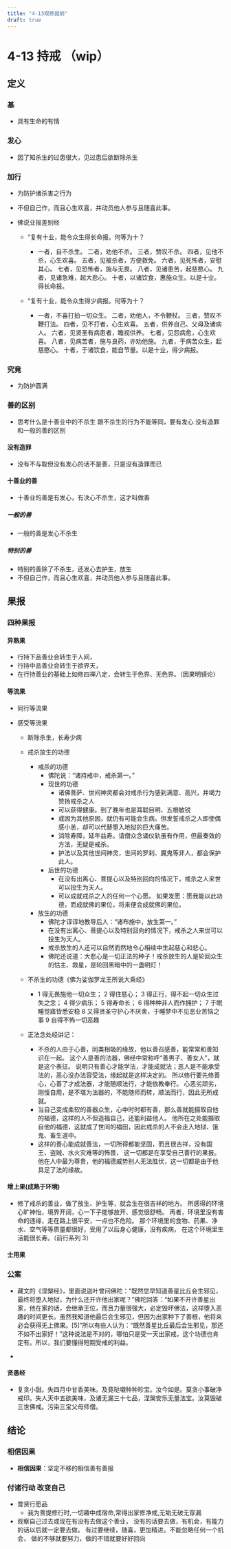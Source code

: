```yaml
---
title: "4-13观修提纲"
draft: true
---
```


# 4-13 持戒 （wip）

## 定义

### 基

- 具有生命的有情

### 发心

- 因了知杀生的过患很大，⻅过患后欲断除杀生

### 加行

- 为防护诸杀害之行为
- 不但自己作，而且心生欢喜，并动员他人参与且随喜此事。
- 佛说业报差别经

  - “复有十业，能令众生得长命报。何等为十？
    - 一者，自不杀生。
      二者，劝他不杀。
      三者，赞叹不杀。
      四者，见他不杀，心生欢喜。
      五者，见被杀者，方便救免。
      六者，见死怖者，安慰其心。
      七者，见恐怖者，施与无畏。
      八者，见诸患苦，起慈愍心。
      九者，见诸急难，起大悲心。
      十者，以诸饮食，惠施众生。以是十业。得长命报。
  - “复有十业，能令众生得少病报。何等为十？

    - 一者，不喜打拍一切众生。
      二者，劝他人，不令鞭杖。
      三者，赞叹不鞭打法。
      四者，见不打者，心生欢喜。
      五者，供养自己、父母及诸病人。
      六者，见贤圣有病患者，瞻视供养。
      七者，见怨病愈，心生欢喜。
      八者，见病苦者，施与良药，亦劝他施。
      九者，于病苦众生，起慈愍心。
      十者，于诸饮食，能自节量。以是十业，得少病报。

### 究竟

- 为防护圆满

### 善的区别

- 思考什么是十善业中的不杀生 跟不杀生的行为不能等同，要有发心
  没有造罪和一般的善的区别

#### 没有造罪

- 没有不与取但没有发心的话不是善，只是没有造罪而已

#### 十善业的善

- 十善业的善是有发心，有决心不杀生，这才叫做善

##### 一般的善

- 一般的善是发心不杀生

##### 特别的善

- 特别的善除了不杀生，还发心去护生，放生
- 不但自己作，而且心生欢喜，并动员他人参与且随喜此事。

## 果报

### 四种果报

#### 异熟果

- 行持下品善业会转生于人间，
- 行持中品善业会转生于欲界天，
- 在行持善业的基础上如修四禅八定，会转生于色界、无色界。（因果明镜论）

#### 等流果

- 同行等流果
- 感受等流果

  - 断除杀生，长寿少病
  - 戒杀放生的功德
    - 戒杀的功德
      - 佛陀说：“诸持戒中，戒杀第一。”
      - 现世的功德
        - 诸佛菩萨、世间神灵都会对戒杀行为感到满意、高兴，并竭力赞扬戒杀之人
        - 可以获得健康。到了晚年也是耳聪目明、五根敏锐
        - 或因为其他原因，就仍有可能会生病。但发誓戒杀之人即使偶感小恙，却可以代替堕入地狱的巨大痛苦。
        - 消除寿障，延年益寿。请僧众念诵仪轨虽有作用，但最奏效的方法，无疑是戒杀。
        - 护法以及其他世间神灵，世间的罗刹、魔鬼等非人，都会保护此人。
      - 后世的功德
        - 在没有出离心、菩提心以及特别回向的情况下，戒杀之人来世可以投生为天人。
        - 可以成就戒杀之人的任何一个心愿。
          如果发愿：愿我能以此功德，而成就佛的果位，将来便会成就佛的果位。
    - 放生的功德
      - 佛陀才谆谆地教导后人：“诸布施中，放生第一。”
      - 在没有出离心、菩提心以及特别回向的情况下，戒杀之人来世可以投生为天人。
      - 戒杀放生的人还可以自然而然地令心相续中生起慈心和悲心。
      - 佛陀还说道：大悲心是一切正法的种子！戒杀放生的人是轮回众生的怙主、救星，是轮回黑暗中的一盏明灯！
  - 不杀生的功德《佛为娑伽罗龙王所说大乘经》

    - 1 得无畏施他一切众生；
      2 得住慈心；
      3 得正行，得不起一切众生过失之念；
      4 得少病乐；
      5 得寿命长；
      6 得种种非人而作拥护；
      7 于眠睡觉寤皆悉安稳
      8 又得贤圣守护心不厌舍，于睡梦中不见恶业苦恼之事
      9 自得不怖一切恶趣

  - 正法念处经讲记：
    - 不杀的人由于心善，同类相吸的缘故，他以善召感善，能常常和善知识在一起。
      这个人是善的法器，佛经中常称呼“善男子、善女人”，就是这个表征。
      说明只有善心才能学法，才能成就法；恶人是不能承受法的，恶心没办法容受法，缘起就是这样决定的。
      所以修行要先修善心，心善了才成法器，才能随顺法行，才能依教奉行。
      心恶劣顽劣，刚愎自用，是不堪为法器的，不能随师而转，顺法而行，因此无所成就。
    - 当自己变成柔软的善器众生，心中时时都有善，那么善就能摄取自他的福德，这样的人不但造福自己，还能利益他人。
      他所在之处能摄取自他的福德，这就成了世间的福田，因此戒杀的人不会走入地狱、饿鬼、畜生道中。
    - 这样的善心能成就善法，一切所得都能坚固，而且很吉祥，没有国王、盗贼、水火灾难等的怖畏，
      这一切都是在享受自己善行的果报。他在人中最为尊贵，他的福德威势别人无法胜伏，这一切都是由于他具足了法的缘故。

#### 增上果(成熟于环境)

- 修了戒杀的善业，做了放生、护生等，就会生在很吉祥的地方。
  所感得的环境心旷神怡，境界开阔，心一下子能够放开、感觉很舒畅。
  再者，环境里没有害命的违缘，走在路上很平安，一点也不危险。
  那个环境里的食物、药果、净水、空气等等质量都很好，受用了以后身心健康，没有疾病，
  在这个环境里生活能很长寿。（前行系列 3）

#### 士用果

### 公案

- 藏文的《涅槃经》，里面说迦叶曾问佛陀：“既然您早知道善星比丘会生邪见，最终将堕入地狱，为什么还开许他出家呢？”佛陀回答：“如果不开许善星出家，他在家的话，会继承王位，而且力量很强大，必定毁坏佛法，这样堕入恶趣的时间更长。虽然我知道他最后会生邪见，但因为出家种下了善根，他将来必会获得无上佛果。[5]”所以有些人认为：“既然善星比丘最后会生邪见，那还不如不出家好！”这种说法是不对的，哪怕只是受一天出家戒，这个功德也肯定有。所以，我们要懂得短期受戒的利益。

-

#### 贤愚经

- 复贪小甜。失四月中甘香美味。及竟哒嚫种种珍宝。汝今如是。莫贪小事破净戒印。失人天中五欲美味，及诸无漏三十七品，涅槃安乐无量法宝。汝莫毁破三世佛戒。污染三宝父母师僧。

## 结论

### 相信因果

- **相信因果**：坚定不移的相信善有善报

### 付诸行动 改变自己

- 普贤行愿品
  - 我为菩提修行时,一切趣中成宿命,常得出家修净戒,无垢无破无穿漏
- 观察自己过去或现在有没有去做这个善业，
  没有的话要去做，有机会，有能力的话以后就一定要去做。
  有过要继续，随喜，更加精进。不能忽略任何一个机会，
  做的不够就要努力，做的不错就要好好回向
